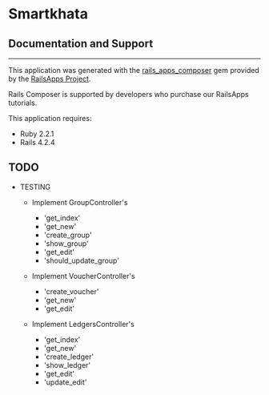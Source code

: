 Smartkhata
================



Documentation and Support
-------------------------
-------
This application was generated with the [rails_apps_composer](https://github.com/RailsApps/rails_apps_composer) gem
provided by the [RailsApps Project](http://railsapps.github.io/).


Rails Composer is supported by developers who purchase our RailsApps tutorials.

This application requires:

- Ruby 2.2.1
- Rails 4.2.4

TODO
-------
* TESTING
  * Implement GroupController's
    * 'get_index'
    * 'get_new'
    * 'create_group'
    * 'show_group'
    * 'get_edit'
    * 'should_update_group'

  * Implement VoucherController's
    * 'create_voucher'
    * 'get_new'
    * 'get_edit'

  * Implement LedgersController's
    * 'get_index'
    * 'get_new'
    * 'create_ledger'
    * 'show_ledger'
    * 'get_edit'
    * 'update_edit'
